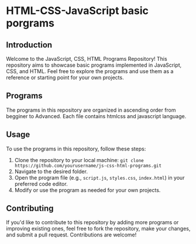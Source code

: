 # HTML-CSS-JavaScript basic porgrams
## Introduction

Welcome to the JavaScript, CSS, HTML Programs Repository! This repository aims to showcase basic programs implemented in JavaScript, CSS, and HTML. Feel free to explore the programs and use them as a reference or starting point for your own projects.

## Programs

The programs in this repository are organized in ascending order from begginer to Advanced. Each file contains htmlcss and javascript language.


## Usage

To use the programs in this repository, follow these steps:

1. Clone the repository to your local machine: `git clone https://github.com/yourusername/js-css-html-programs.git`
2. Navigate to the desired folder.
3. Open the program file (e.g., `script.js`, `styles.css`, `index.html`) in your preferred code editor.
4. Modify or use the program as needed for your own projects.

## Contributing

If you'd like to contribute to this repository by adding more programs or improving existing ones, feel free to fork the repository, make your changes, and submit a pull request. Contributions are welcome!
